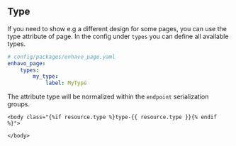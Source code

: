 ## Type

If you need to show e.g a different design for some pages, you can use the type attribute of page. 
In the config under `types` you can define all available types.

```yaml 
# config/packages/enhavo_page.yaml
enhavo_page:
    types:
        my_type:
            label: MyType

```

The attribute type will be normalized within the `endpoint` serialization groups.

```twig
<body class="{%if resource.type %}type-{{ resource.type }}{% endif %}">

</body>
```

